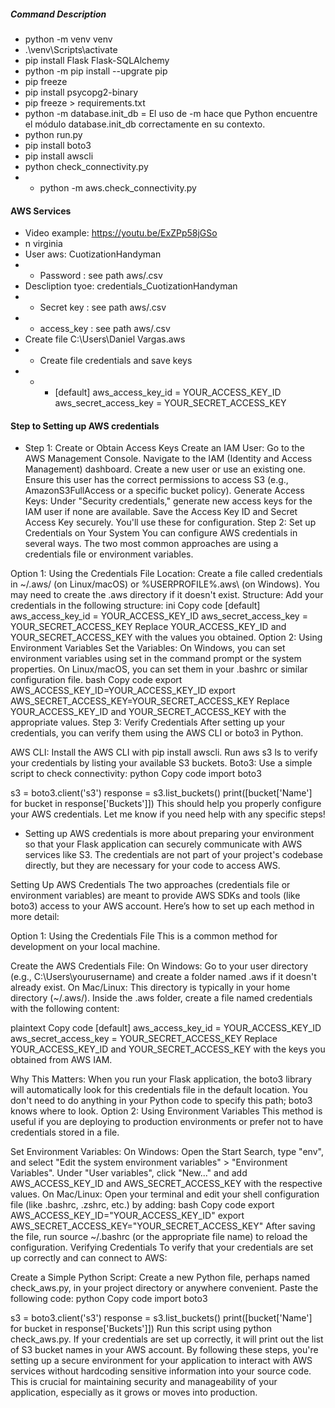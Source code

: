 ##### Command Description

- python -m venv venv
- .\venv\Scripts\activate
- pip install Flask Flask-SQLAlchemy
- python -m pip install --upgrate pip
- pip freeze
- pip install psycopg2-binary
- pip freeze > requirements.txt
- python -m database.init_db = El uso de -m hace que Python encuentre el módulo database.init_db correctamente en su contexto.
- python run.py
- pip install boto3
- pip install awscli
- python check_connectivity.py
- -  python -m aws.check_connectivity.py

#### AWS Services
- Video example: https://youtu.be/ExZPp58jGSo
-   n virginia
- User aws: CuotizationHandyman 
- - Password : see path aws/.csv
- Descliption tyoe: credentials_CuotizationHandyman
- -  Secret key :  see path aws/.csv
- - access_key : see path aws/.csv
- Create file C:\Users\Daniel Vargas\.aws 
- - Create file credentials and save keys 
- - - [default]
aws_access_key_id = YOUR_ACCESS_KEY_ID
aws_secret_access_key = YOUR_SECRET_ACCESS_KEY

####  Step to Setting up AWS credentials

- Step 1: Create or Obtain Access Keys
Create an IAM User:
Go to the AWS Management Console.
Navigate to the IAM (Identity and Access Management) dashboard.
Create a new user or use an existing one. Ensure this user has the correct permissions to access S3 (e.g., AmazonS3FullAccess or a specific bucket policy).
Generate Access Keys:
Under "Security credentials," generate new access keys for the IAM user if none are available.
Save the Access Key ID and Secret Access Key securely. You'll use these for configuration.
Step 2: Set up Credentials on Your System
You can configure AWS credentials in several ways. The two most common approaches are using a credentials file or environment variables.

Option 1: Using the Credentials File
Location: Create a file called credentials in ~/.aws/ (on Linux/macOS) or %USERPROFILE%\.aws\ (on Windows). You may need to create the .aws directory if it doesn't exist.
Structure: Add your credentials in the following structure:
ini
Copy code
[default]
aws_access_key_id = YOUR_ACCESS_KEY_ID
aws_secret_access_key = YOUR_SECRET_ACCESS_KEY
Replace YOUR_ACCESS_KEY_ID and YOUR_SECRET_ACCESS_KEY with the values you obtained.
Option 2: Using Environment Variables
Set the Variables:
On Windows, you can set environment variables using set in the command prompt or the system properties.
On Linux/macOS, you can set them in your .bashrc or similar configuration file.
bash
Copy code
export AWS_ACCESS_KEY_ID=YOUR_ACCESS_KEY_ID
export AWS_SECRET_ACCESS_KEY=YOUR_SECRET_ACCESS_KEY
Replace YOUR_ACCESS_KEY_ID and YOUR_SECRET_ACCESS_KEY with the appropriate values.
Step 3: Verify Credentials
After setting up your credentials, you can verify them using the AWS CLI or boto3 in Python.

AWS CLI:
Install the AWS CLI with pip install awscli.
Run aws s3 ls to verify your credentials by listing your available S3 buckets.
Boto3:
Use a simple script to check connectivity:
python
Copy code
import boto3

s3 = boto3.client('s3')
response = s3.list_buckets()
print([bucket['Name'] for bucket in response['Buckets']])
This should help you properly configure your AWS credentials. Let me know if you need help with any specific steps!


- Setting up AWS credentials is more about preparing your environment so that your Flask application can securely communicate with AWS services like S3. The credentials are not part of your project's codebase directly, but they are necessary for your code to access AWS.

Setting Up AWS Credentials
The two approaches (credentials file or environment variables) are meant to provide AWS SDKs and tools (like boto3) access to your AWS account. Here’s how to set up each method in more detail:

Option 1: Using the Credentials File
This is a common method for development on your local machine.

Create the AWS Credentials File:
On Windows: Go to your user directory (e.g., C:\Users\yourusername\) and create a folder named .aws if it doesn't already exist.
On Mac/Linux: This directory is typically in your home directory (~/.aws/).
Inside the .aws folder, create a file named credentials with the following content:

plaintext
Copy code
[default]
aws_access_key_id = YOUR_ACCESS_KEY_ID
aws_secret_access_key = YOUR_SECRET_ACCESS_KEY
Replace YOUR_ACCESS_KEY_ID and YOUR_SECRET_ACCESS_KEY with the keys you obtained from AWS IAM.

Why This Matters: When you run your Flask application, the boto3 library will automatically look for this credentials file in the default location. You don't need to do anything in your Python code to specify this path; boto3 knows where to look.
Option 2: Using Environment Variables
This method is useful if you are deploying to production environments or prefer not to have credentials stored in a file.

Set Environment Variables:
On Windows:
Open the Start Search, type "env", and select "Edit the system environment variables" > "Environment Variables".
Under "User variables", click "New..." and add AWS_ACCESS_KEY_ID and AWS_SECRET_ACCESS_KEY with the respective values.
On Mac/Linux:
Open your terminal and edit your shell configuration file (like .bashrc, .zshrc, etc.) by adding:
bash
Copy code
export AWS_ACCESS_KEY_ID="YOUR_ACCESS_KEY_ID"
export AWS_SECRET_ACCESS_KEY="YOUR_SECRET_ACCESS_KEY"
After saving the file, run source ~/.bashrc (or the appropriate file name) to reload the configuration.
Verifying Credentials
To verify that your credentials are set up correctly and can connect to AWS:

Create a Simple Python Script:
Create a new Python file, perhaps named check_aws.py, in your project directory or anywhere convenient.
Paste the following code:
python
Copy code
import boto3

s3 = boto3.client('s3')
response = s3.list_buckets()
print([bucket['Name'] for bucket in response['Buckets']])
Run this script using python check_aws.py. If your credentials are set up correctly, it will print out the list of S3 bucket names in your AWS account.
By following these steps, you're setting up a secure environment for your application to interact with AWS services without hardcoding sensitive information into your source code. This is crucial for maintaining security and manageability of your application, especially as it grows or moves into production.